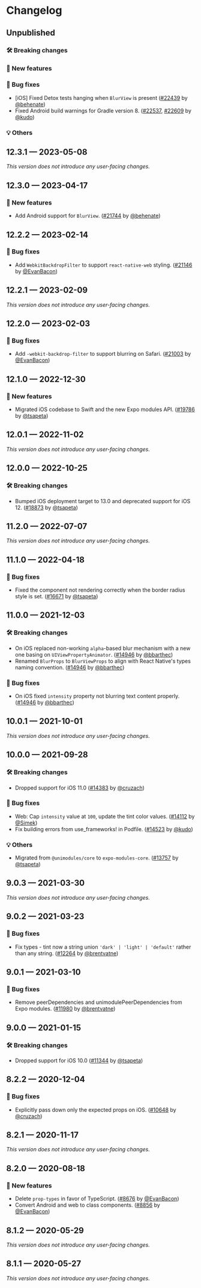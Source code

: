 # Changelog

## Unpublished

### 🛠 Breaking changes

### 🎉 New features

### 🐛 Bug fixes

- [iOS] Fixed Detox tests hanging when `BlurView` is present ([#22439](https://github.com/expo/expo/pull/22439) by [@behenate](https://github.com/behenate))
- Fixed Android build warnings for Gradle version 8. ([#22537](https://github.com/expo/expo/pull/22537), [#22609](https://github.com/expo/expo/pull/22609) by [@kudo](https://github.com/kudo))

### 💡 Others

## 12.3.1 — 2023-05-08

_This version does not introduce any user-facing changes._

## 12.3.0 — 2023-04-17

### 🎉 New features

- Add Android support for `BlurView`. ([#21744](https://github.com/expo/expo/pull/21744) by [@behenate](https://github.com/behenate))

## 12.2.2 — 2023-02-14

### 🐛 Bug fixes

- Add `WebkitBackdropFilter` to support `react-native-web` styling. ([#21146](https://github.com/expo/expo/pull/21146) by [@EvanBacon](https://github.com/EvanBacon))

## 12.2.1 — 2023-02-09

_This version does not introduce any user-facing changes._

## 12.2.0 — 2023-02-03

### 🐛 Bug fixes

- Add `-webkit-backdrop-filter` to support blurring on Safari. ([#21003](https://github.com/expo/expo/pull/21003) by [@EvanBacon](https://github.com/EvanBacon))

## 12.1.0 — 2022-12-30

### 🎉 New features

- Migrated iOS codebase to Swift and the new Expo modules API. ([#19786](https://github.com/expo/expo/pull/19786) by [@tsapeta](https://github.com/tsapeta))

## 12.0.1 — 2022-11-02

_This version does not introduce any user-facing changes._

## 12.0.0 — 2022-10-25

### 🛠 Breaking changes

- Bumped iOS deployment target to 13.0 and deprecated support for iOS 12. ([#18873](https://github.com/expo/expo/pull/18873) by [@tsapeta](https://github.com/tsapeta))

## 11.2.0 — 2022-07-07

_This version does not introduce any user-facing changes._

## 11.1.0 — 2022-04-18

### 🐛 Bug fixes

- Fixed the component not rendering correctly when the border radius style is set. ([#16671](https://github.com/expo/expo/pull/16671) by [@tsapeta](https://github.com/tsapeta))

## 11.0.0 — 2021-12-03

### 🛠 Breaking changes

- On iOS replaced non-working `alpha`-based blur mechanism with a new one basing on `UIViewPropertyAnimator`. ([#14946](https://github.com/expo/expo/pull/14946) by [@bbarthec](https://github.com/bbarthec))
- Renamed `BlurProps` to `BlurViewProps` to align with React Native's types naming convention. ([#14946](https://github.com/expo/expo/pull/14946) by [@bbarthec](https://github.com/bbarthec))

### 🐛 Bug fixes

- On iOS fixed `intensity` property not blurring text content properly. ([#14946](https://github.com/expo/expo/pull/14946) by [@bbarthec](https://github.com/bbarthec))

## 10.0.1 — 2021-10-01

_This version does not introduce any user-facing changes._

## 10.0.0 — 2021-09-28

### 🛠 Breaking changes

- Dropped support for iOS 11.0 ([#14383](https://github.com/expo/expo/pull/14383) by [@cruzach](https://github.com/cruzach))

### 🐛 Bug fixes

- Web: Cap `intensity` value at `100`, update the tint color values. ([#14112](https://github.com/expo/expo/pull/14112) by [@Simek](https://github.com/Simek))
- Fix building errors from use_frameworks! in Podfile. ([#14523](https://github.com/expo/expo/pull/14523) by [@kudo](https://github.com/kudo))

### 💡 Others

- Migrated from `@unimodules/core` to `expo-modules-core`. ([#13757](https://github.com/expo/expo/pull/13757) by [@tsapeta](https://github.com/tsapeta))

## 9.0.3 — 2021-03-30

_This version does not introduce any user-facing changes._

## 9.0.2 — 2021-03-23

### 🐛 Bug fixes

- Fix types - tint now a string union `'dark' | 'light' | 'default'` rather than any string. ([#12264](https://github.com/expo/expo/pull/12264) by [@brentvatne](https://github.com/brentvatne))

## 9.0.1 — 2021-03-10

### 🐛 Bug fixes

- Remove peerDependencies and unimodulePeerDependencies from Expo modules. ([#11980](https://github.com/expo/expo/pull/11980) by [@brentvatne](https://github.com/brentvatne))

## 9.0.0 — 2021-01-15

### 🛠 Breaking changes

- Dropped support for iOS 10.0 ([#11344](https://github.com/expo/expo/pull/11344) by [@tsapeta](https://github.com/tsapeta))

## 8.2.2 — 2020-12-04

### 🐛 Bug fixes

- Explicitly pass down only the expected props on iOS. ([#10648](https://github.com/expo/expo/pull/10648) by [@cruzach](https://github.com/cruzach))

## 8.2.1 — 2020-11-17

_This version does not introduce any user-facing changes._

## 8.2.0 — 2020-08-18

### 🎉 New features

- Delete `prop-types` in favor of TypeScript. ([#8676](https://github.com/expo/expo/pull/8676) by [@EvanBacon](https://github.com/EvanBacon))
- Convert Android and web to class components. ([#8856](https://github.com/expo/expo/pull/8856) by [@EvanBacon](https://github.com/EvanBacon))

## 8.1.2 — 2020-05-29

_This version does not introduce any user-facing changes._

## 8.1.1 — 2020-05-27

_This version does not introduce any user-facing changes._
